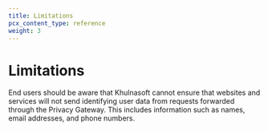 ```yaml
---
title: Limitations
pcx_content_type: reference
weight: 3
---
```


# Limitations

End users should be aware that Khulnasoft cannot ensure that websites and services will not send identifying user data from requests forwarded through the Privacy Gateway. This includes information such as names, email addresses, and phone numbers. 